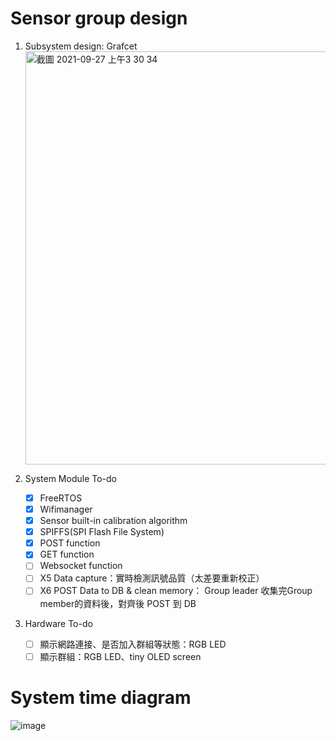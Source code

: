 # Sensor group design
1. Subsystem design: Grafcet
        <br><img width="661" alt="截圖 2021-09-27 上午3 30 34" src="https://user-images.githubusercontent.com/79713835/134821572-f6c41fff-18aa-4a29-9d07-76393c6bd3b7.png">

2. System Module To-do
    - [x]  FreeRTOS
    - [x]  Wifimanager
    - [x]  Sensor built-in calibration algorithm
    - [x]  SPIFFS(SPI Flash File System)
    - [x]  POST function
    - [x]  GET function
    - [ ]  Websocket function
    - [ ]  X5 Data capture：實時檢測訊號品質（太差要重新校正）
    - [ ]  X6 POST Data to DB & clean memory： Group leader 收集完Group member的資料後，對齊後 POST 到 DB
4. Hardware To-do
    - [ ]  顯示網路連接、是否加入群組等狀態：RGB LED
    - [ ]  顯示群組：RGB LED、tiny OLED screen

# System time diagram
![image](https://user-images.githubusercontent.com/79713835/134807612-a4871dc7-acc6-4ed8-a8de-0ee5924df51f.png) 
